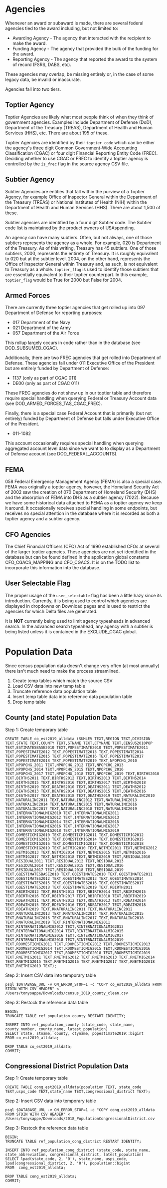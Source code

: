 # Agencies

Whenever an award or subaward is made, there are several federal agencies tied to the award
including, but not limited to:

* Awarding Agency - The agency that interacted with the recipient to make the award.
* Funding Agency - The agency that provided the bulk of the funding for the award.
* Reporting Agency - The agency that reported the award to the system of record (FSRS, DABS, etc).

These agencies may overlap, be missing entirely or, in the case of some legacy data, be invalid
or inaccurate.

Agencies fall into two tiers.

## Toptier Agency

Toptier Agencies are likely what most people think of when they think of government agencies.
Examples include Department of Defense (DoD), Department of the Treasury (TREAS), Department
of Health and Human Services (HHS), etc.  There are about 195 of these.

Toptier Agencies are identified by their `toptier_code` which can be either the agency's three
digit Common Government-Wide Accounting Classification (CGAC) or four digit Financial Reporting
Entity Code (FREC).  Deciding whether to use CGAC or FREC to identify a toptier agency is
controlled by the `is_frec` flag in the source agency CSV file.

## Subtier Agency

Subtier Agencies are entities that fall within the purview of a Toptier Agency, for example Office
of Inspector General within the Department of the Treasury (TREAS) or National Institutes of Health
(NIH) within the Department of Health and Human Services (HHS).  There are about 1,500 of these.

Subtier agencies are identified by a four digit Subtier code.  The Subtier code list is maintained
by the product owners of USAspending.

An agency can have many subtiers.  Often, but not always, one of those subtiers
represents the agency as a whole.  For example, 020 is Department of the Treasury.  As of
this writing, Treasury has 45 subtiers.  One of those subtiers, 2000, represents the entirety
of Treasury.  It is roughly equivalent to 020 but at the subtier level.  2004, on the other
hand, represents the Office of Inspector General within Treasury and, as such, is not equivalent
to Treasury as a whole.  `toptier_flag` is used to identify those subtiers that are essentially
equivalent to their toptier counterpart.  In this example, `toptier_flag` would be True for 2000
but False for 2004.

## Armed Forces

There are currently three toptier agencies that get rolled up into 097 Department of Defense for
reporting purposes:

* 017 Department of the Navy
* 021 Department of the Army
* 057 Department of the Air Force

This rollup largely occurs in code rather than in the database (see DOD_SUBSUMED_CGAC).

Additionally, there are two FREC agencies that get rolled into Department of Defense.  These agencies
fall under 011 Executive Office of the President but are entirely funded by Department of Defense:

* 1137 (only as part of CGAC 011)
* DE00 (only as part of CGAC 011)

These FREC agencies do not show up in our toptier table and therefore require special handling when
querying Federal or Treasury Account data (see DOD_ARMED_FORCES_TAS_CGAC_FREC).

Finally, there is a special case Federal Account that is primarily (but not entirely) funded by
Department of Defense but falls under Executive Office of the President.

* 011-1082

This account occasionally requires special handling when querying aggregated account level data since
we want to to display as a Department of Defense account (see DOD_FEDERAL_ACCOUNTS).

## FEMA

058 Federal Emergency Management Agency (FEMA) is also a special case.  FEMA was originally a
toptier agency, however, the Homeland Security Act of 2002 saw the creation of 070 Department
of Homeland Security (DHS) and the absorption of FEMA into DHS as a subtier agency (7022).
Because we have some historical data attached to FEMA as a toptier agency we keep it around.  It
occasionally receives special handling in some endpoints, but receives no special attention in
the database where it is recorded as both a toptier agency and a subtier agency.

## CFO Agencies

The Chief Financial Officers (CFO) Act of 1990 established CFOs at several of the larger toptier
agencies.  These agencies are not yet identified in the database but can be found defined in the
application global constants CFO_CGACS_MAPPING and CFO_CGACS.  It is on the TODO list to
incorporate this information into the database.

## User Selectable Flag

The proper usage of the `user_selectable` flag has been a little hazy since its introduction.
Currently, it is being used to control which agencies are displayed in dropdowns on Download pages
and is used to restrict the agencies for which Delta files are generated.

It is **NOT** currently being used to limit agency typeaheads in advanced search.  In the advanced
search typeahead, any agency with a subtier is being listed unless it is contained in the
EXCLUDE_CGAC global.

# Population Data

Since census population data doesn't change very often (at most annually) there isn't much need to make the process streamlined.

1. Create temp tables which match the source CSV
1. Load CSV data into new temp table
1. Truncate reference data population table
1. Insert temp table data into reference data population table
1. Drop temp table


## County (and state) Population Data

Step 1: Create temporary table

    CREATE TABLE co_est2019_alldata (SUMLEV TEXT,REGION TEXT,DIVISION TEXT,STATE TEXT,COUNTY TEXT,STNAME TEXT,CTYNAME TEXT,CENSUS2010POP TEXT,ESTIMATESBASE2010 TEXT,POPESTIMATE2010 TEXT,POPESTIMATE2011 TEXT,POPESTIMATE2012 TEXT,POPESTIMATE2013 TEXT,POPESTIMATE2014 TEXT,POPESTIMATE2015 TEXT,POPESTIMATE2016 TEXT,POPESTIMATE2017 TEXT,POPESTIMATE2018 TEXT,POPESTIMATE2019 TEXT,NPOPCHG_2010 TEXT,NPOPCHG_2011 TEXT,NPOPCHG_2012 TEXT,NPOPCHG_2013 TEXT,NPOPCHG_2014 TEXT,NPOPCHG_2015 TEXT,NPOPCHG_2016 TEXT,NPOPCHG_2017 TEXT,NPOPCHG_2018 TEXT,NPOPCHG_2019 TEXT,BIRTHS2010 TEXT,BIRTHS2011 TEXT,BIRTHS2012 TEXT,BIRTHS2013 TEXT,BIRTHS2014 TEXT,BIRTHS2015 TEXT,BIRTHS2016 TEXT,BIRTHS2017 TEXT,BIRTHS2018 TEXT,BIRTHS2019 TEXT,DEATHS2010 TEXT,DEATHS2011 TEXT,DEATHS2012 TEXT,DEATHS2013 TEXT,DEATHS2014 TEXT,DEATHS2015 TEXT,DEATHS2016 TEXT,DEATHS2017 TEXT,DEATHS2018 TEXT,DEATHS2019 TEXT,NATURALINC2010 TEXT,NATURALINC2011 TEXT,NATURALINC2012 TEXT,NATURALINC2013 TEXT,NATURALINC2014 TEXT,NATURALINC2015 TEXT,NATURALINC2016 TEXT,NATURALINC2017 TEXT,NATURALINC2018 TEXT,NATURALINC2019 TEXT,INTERNATIONALMIG2010 TEXT,INTERNATIONALMIG2011 TEXT,INTERNATIONALMIG2012 TEXT,INTERNATIONALMIG2013 TEXT,INTERNATIONALMIG2014 TEXT,INTERNATIONALMIG2015 TEXT,INTERNATIONALMIG2016 TEXT,INTERNATIONALMIG2017 TEXT,INTERNATIONALMIG2018 TEXT,INTERNATIONALMIG2019 TEXT,DOMESTICMIG2010 TEXT,DOMESTICMIG2011 TEXT,DOMESTICMIG2012 TEXT,DOMESTICMIG2013 TEXT,DOMESTICMIG2014 TEXT,DOMESTICMIG2015 TEXT,DOMESTICMIG2016 TEXT,DOMESTICMIG2017 TEXT,DOMESTICMIG2018 TEXT,DOMESTICMIG2019 TEXT,NETMIG2010 TEXT,NETMIG2011 TEXT,NETMIG2012 TEXT,NETMIG2013 TEXT,NETMIG2014 TEXT,NETMIG2015 TEXT,NETMIG2016 TEXT,NETMIG2017 TEXT,NETMIG2018 TEXT,NETMIG2019 TEXT,RESIDUAL2010 TEXT,RESIDUAL2011 TEXT,RESIDUAL2012 TEXT,RESIDUAL2013 TEXT,RESIDUAL2014 TEXT,RESIDUAL2015 TEXT,RESIDUAL2016 TEXT,RESIDUAL2017 TEXT,RESIDUAL2018 TEXT,RESIDUAL2019 TEXT,GQESTIMATESBASE2010 TEXT,GQESTIMATES2010 TEXT,GQESTIMATES2011 TEXT,GQESTIMATES2012 TEXT,GQESTIMATES2013 TEXT,GQESTIMATES2014 TEXT,GQESTIMATES2015 TEXT,GQESTIMATES2016 TEXT,GQESTIMATES2017 TEXT,GQESTIMATES2018 TEXT,GQESTIMATES2019 TEXT,RBIRTH2011 TEXT,RBIRTH2012 TEXT,RBIRTH2013 TEXT,RBIRTH2014 TEXT,RBIRTH2015 TEXT,RBIRTH2016 TEXT,RBIRTH2017 TEXT,RBIRTH2018 TEXT,RBIRTH2019 TEXT,RDEATH2011 TEXT,RDEATH2012 TEXT,RDEATH2013 TEXT,RDEATH2014 TEXT,RDEATH2015 TEXT,RDEATH2016 TEXT,RDEATH2017 TEXT,RDEATH2018 TEXT,RDEATH2019 TEXT,RNATURALINC2011 TEXT,RNATURALINC2012 TEXT,RNATURALINC2013 TEXT,RNATURALINC2014 TEXT,RNATURALINC2015 TEXT,RNATURALINC2016 TEXT,RNATURALINC2017 TEXT,RNATURALINC2018 TEXT,RNATURALINC2019 TEXT,RINTERNATIONALMIG2011 TEXT,RINTERNATIONALMIG2012 TEXT,RINTERNATIONALMIG2013 TEXT,RINTERNATIONALMIG2014 TEXT,RINTERNATIONALMIG2015 TEXT,RINTERNATIONALMIG2016 TEXT,RINTERNATIONALMIG2017 TEXT,RINTERNATIONALMIG2018 TEXT,RINTERNATIONALMIG2019 TEXT,RDOMESTICMIG2011 TEXT,RDOMESTICMIG2012 TEXT,RDOMESTICMIG2013 TEXT,RDOMESTICMIG2014 TEXT,RDOMESTICMIG2015 TEXT,RDOMESTICMIG2016 TEXT,RDOMESTICMIG2017 TEXT,RDOMESTICMIG2018 TEXT,RDOMESTICMIG2019 TEXT,RNETMIG2011 TEXT,RNETMIG2012 TEXT,RNETMIG2013 TEXT,RNETMIG2014 TEXT,RNETMIG2015 TEXT,RNETMIG2016 TEXT,RNETMIG2017 TEXT,RNETMIG2018 TEXT,RNETMIG2019 TEXT);

Step 2: Insert CSV data into temporary table

    psql $DATABASE_URL -v ON_ERROR_STOP=1 -c "COPY co_est2019_alldata FROM STDIN WITH CSV HEADER" < /Users/tonysappe/Downloads/census_2019_county_clean.csv

Step 3: Restock the reference data table

    BEGIN;
    TRUNCATE TABLE ref_population_county RESTART IDENTITY;

    INSERT INTO ref_population_county (state_code, state_name, county_number, county_name, latest_population)
    SELECT state, stname, county, ctyname, popestimate2019::bigint
    FROM co_est2019_alldata;

    DROP TABLE co_est2019_alldata;
    COMMIT;

## Congressional District Population Data

Step 1: Create temporary table

    CREATE TABLE cong_est2019_alldata(population TEXT, state_code TEXT,usps_code TEXT,state_name TEXT,congressional_district TEXT);

Step 2: Insert CSV data into temporary table

    psql $DATABASE_URL -v ON_ERROR_STOP=1 -c "COPY cong_est2019_alldata FROM STDIN WITH CSV HEADER" < /Users/tonysappe/Downloads/2018_PopulationCongressionalDistrict.csv

Step 3: Restock the reference data table

    BEGIN;
    TRUNCATE TABLE ref_population_cong_district RESTART IDENTITY;

    INSERT INTO ref_population_cong_district (state_code, state_name, state_abbreviation, congressional_district, latest_population)
    SELECT lpad(state_code, 2, '0'), state_name, usps_code, lpad(congressional_district, 2, '0'), population::bigint
    FROM  cong_est2019_alldata;

    DROP TABLE cong_est2019_alldata;
    COMMIT;
